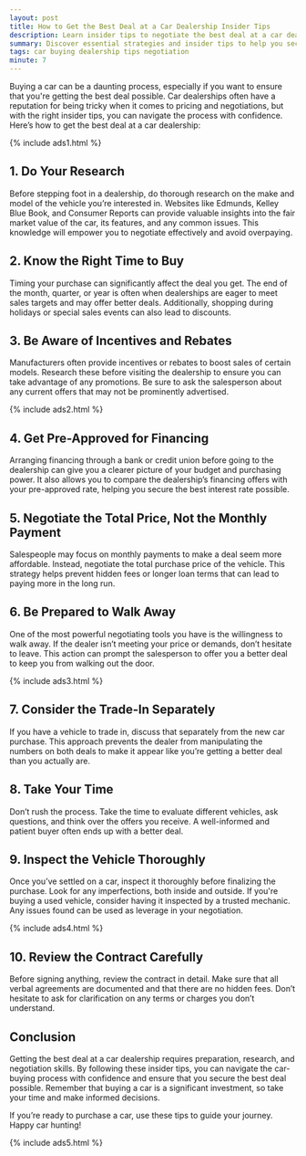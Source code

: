 ```yaml
---
layout: post
title: How to Get the Best Deal at a Car Dealership Insider Tips
description: Learn insider tips to negotiate the best deal at a car dealership and save money on your next vehicle purchase.
summary: Discover essential strategies and insider tips to help you secure the best deal at a car dealership when buying your next vehicle.
tags: car buying dealership tips negotiation
minute: 7
---
```


Buying a car can be a daunting process, especially if you want to ensure that you're getting the best deal possible. Car dealerships often have a reputation for being tricky when it comes to pricing and negotiations, but with the right insider tips, you can navigate the process with confidence. Here’s how to get the best deal at a car dealership:

{% include ads1.html %}

## 1. **Do Your Research**
Before stepping foot in a dealership, do thorough research on the make and model of the vehicle you’re interested in. Websites like Edmunds, Kelley Blue Book, and Consumer Reports can provide valuable insights into the fair market value of the car, its features, and any common issues. This knowledge will empower you to negotiate effectively and avoid overpaying.

## 2. **Know the Right Time to Buy**
Timing your purchase can significantly affect the deal you get. The end of the month, quarter, or year is often when dealerships are eager to meet sales targets and may offer better deals. Additionally, shopping during holidays or special sales events can also lead to discounts.

## 3. **Be Aware of Incentives and Rebates**
Manufacturers often provide incentives or rebates to boost sales of certain models. Research these before visiting the dealership to ensure you can take advantage of any promotions. Be sure to ask the salesperson about any current offers that may not be prominently advertised.

{% include ads2.html %}

## 4. **Get Pre-Approved for Financing**
Arranging financing through a bank or credit union before going to the dealership can give you a clearer picture of your budget and purchasing power. It also allows you to compare the dealership’s financing offers with your pre-approved rate, helping you secure the best interest rate possible.

## 5. **Negotiate the Total Price, Not the Monthly Payment**
Salespeople may focus on monthly payments to make a deal seem more affordable. Instead, negotiate the total purchase price of the vehicle. This strategy helps prevent hidden fees or longer loan terms that can lead to paying more in the long run.

## 6. **Be Prepared to Walk Away**
One of the most powerful negotiating tools you have is the willingness to walk away. If the dealer isn’t meeting your price or demands, don’t hesitate to leave. This action can prompt the salesperson to offer you a better deal to keep you from walking out the door.

{% include ads3.html %}

## 7. **Consider the Trade-In Separately**
If you have a vehicle to trade in, discuss that separately from the new car purchase. This approach prevents the dealer from manipulating the numbers on both deals to make it appear like you’re getting a better deal than you actually are.

## 8. **Take Your Time**
Don’t rush the process. Take the time to evaluate different vehicles, ask questions, and think over the offers you receive. A well-informed and patient buyer often ends up with a better deal.

## 9. **Inspect the Vehicle Thoroughly**
Once you’ve settled on a car, inspect it thoroughly before finalizing the purchase. Look for any imperfections, both inside and outside. If you're buying a used vehicle, consider having it inspected by a trusted mechanic. Any issues found can be used as leverage in your negotiation.

{% include ads4.html %}

## 10. **Review the Contract Carefully**
Before signing anything, review the contract in detail. Make sure that all verbal agreements are documented and that there are no hidden fees. Don’t hesitate to ask for clarification on any terms or charges you don’t understand.

## Conclusion
Getting the best deal at a car dealership requires preparation, research, and negotiation skills. By following these insider tips, you can navigate the car-buying process with confidence and ensure that you secure the best deal possible. Remember that buying a car is a significant investment, so take your time and make informed decisions.

If you’re ready to purchase a car, use these tips to guide your journey. Happy car hunting!

{% include ads5.html %}
